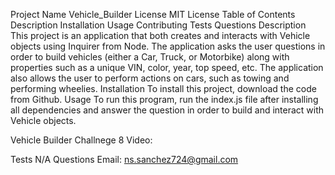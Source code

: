 Project Name
Vehicle_Builder
License
MIT License
Table of Contents
Description
Installation
Usage
Contributing
Tests
Questions
Description
This project is an application that both creates and interacts with Vehicle objects using Inquirer from Node. The application asks the user questions in order to build vehicles (either a Car, Truck, or Motorbike) along with properties such as a unique VIN, color, year, top speed, etc. The application also allows the user to perform actions on cars, such as towing and performing wheelies. 
Installation
To install this project, download the code from Github.
Usage
To run this program, run the index.js file after installing all dependencies and answer the question in order to build and interact with Vehicle objects. 

Vehicle Builder Challnege 8 Video:


Tests
N/A
Questions
Email: ns.sanchez724@gmail.com
